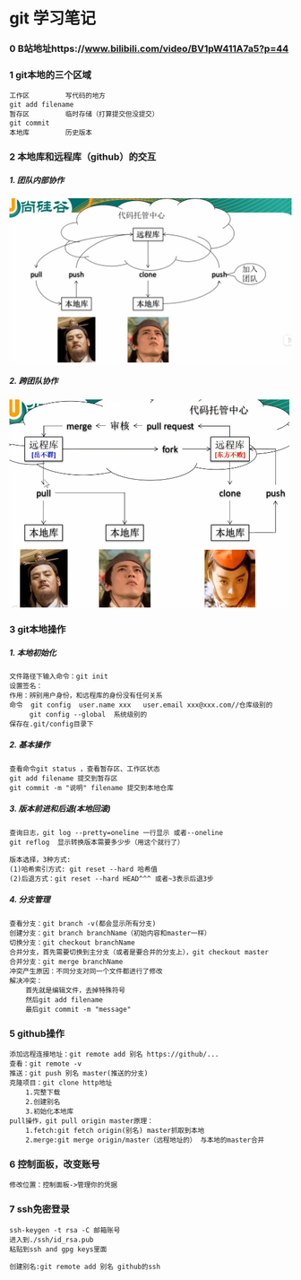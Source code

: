 # git 学习笔记

### 0 B站地址https://www.bilibili.com/video/BV1pW411A7a5?p=44

### 1 git本地的三个区域

```
工作区			写代码的地方
git add filename
暂存区			临时存储（打算提交但没提交）
git commit
本地库			历史版本
```

### 2 本地库和远程库（github）的交互

##### 1. 团队内部协作

<img src="./src/协作过程.png" width="700px">

##### 2. 跨团队协作

<img src="./src/fork.png" width="500"/>



### 3 git本地操作

##### 1. 本地初始化

```
文件路径下输入命令：git init
设置签名：
作用：辨别用户身份，和远程库的身份没有任何关系
命令  git config  user.name xxx   user.email xxx@xxx.com//仓库级别的
	 git config --global  系统级别的
保存在.git/config目录下
```

##### 2. 基本操作

```
查看命令git status ，查看暂存区、工作区状态
git add filename 提交到暂存区
git commit -m "说明" filename 提交到本地仓库
```

##### 3. 版本前进和后退(本地回滚)

```
查询日志，git log --pretty=oneline 一行显示 或者--oneline
git reflog  显示转换版本需要多少步（用这个就行了）
```

```
版本选择，3种方式:
(1)哈希索引方式: git reset --hard 哈希值
(2)后退方式：git reset --hard HEAD^^^ 或者~3表示后退3步
```

##### 4. 分支管理

```
查看分支：git branch -v(都会显示所有分支)
创建分支：git branch branchName（初始内容和master一样）
切换分支：git checkout branchName
合并分支，首先需要切换到主分支（或者是要合并的分支上），git checkout master
合并分支：git merge branchName
冲突产生原因：不同分支对同一个文件都进行了修改
解决冲突：
	首先就是编辑文件，去掉特殊符号
	然后git add filename
	最后git commit -m "message"
```

### 5 github操作

```
添加远程连接地址：git remote add 别名 https://github/...
查看：git remote -v
推送：git push 别名 master(推送的分支)
克隆项目：git clone http地址
	1.完整下载
	2.创建别名
	3.初始化本地库
pull操作，git pull origin master原理：
	1.fetch:git fetch origin(别名) master抓取到本地
	2.merge:git merge origin/master（远程地址的） 与本地的master合并
```

### 6 控制面板，改变账号

`修改位置：控制面板->管理你的凭据`

### 7 ssh免密登录

```
ssh-keygen -t rsa -C 邮箱账号
进入到./ssh/id_rsa.pub
粘贴到ssh and gpg keys里面
```

```
创建别名:git remote add 别名 github的ssh

```


